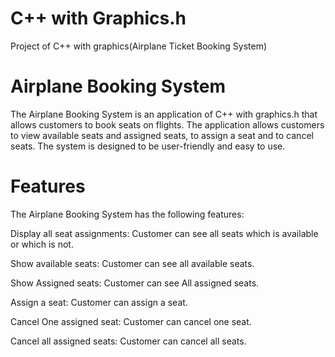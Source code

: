 # C++ with Graphics.h
Project of C++ with graphics(Airplane Ticket Booking System)

# Airplane Booking System
The Airplane Booking System is an application of C++ with graphics.h that allows customers to book seats on flights. The application allows customers to view available seats and assigned seats, to assign a seat and to cancel seats. The system is designed to be user-friendly and easy to use.

# Features
The Airplane Booking System has the following features:

Display all seat assignments: Customer can see all seats which is available or which is not.

Show available seats: Customer can see all available seats.

Show Assigned seats: Customer can see All assigned seats.

Assign a seat: Customer can assign a seat.

Cancel One assigned seat: Customer can cancel one seat.

Cancel all assigned seats: Customer can cancel all seats.

